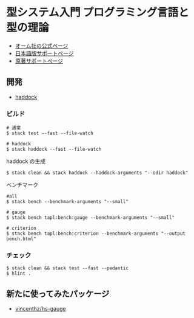 # 型システム入門 プログラミング言語と型の理論

- [オーム社の公式ページ](https://www.ohmsha.co.jp/book/9784274069116/)
- [日本語版サポートページ](http://tapl.proofcafe.org/)
- [原著サポートページ](http://www.cis.upenn.edu/~bcpierce/)

## 開発

- [haddock](https://waddlaw.github.io/TAPL/)

### ビルド

```shell
# 通常
$ stack test --fast --file-watch

# haddock
$ stack haddock --fast --file-watch
```

haddock の生成

```shell
$ stack clean && stack haddock --haddock-arguments "--odir haddock"
```

ベンチマーク

```shell
#all
$ stack bench --benchmark-arguments "--small"

# gauge
$ stack bench tapl:bench:gauge --benchmark-arguments "--small"

# criterion
$ stack bench tapl:bench:criterion --benchmark-arguments "--output bench.html"
```

### チェック

```shell
$ stack clean && stack test --fast --pedantic
$ hlint .
```

## 新たに使ってみたパッケージ

- [vincenthz/hs-gauge](https://github.com/vincenthz/hs-gauge)